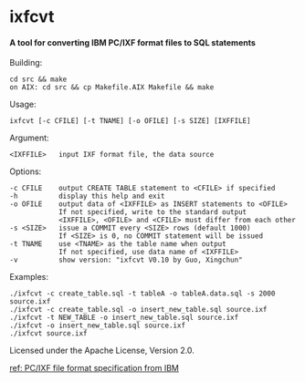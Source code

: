 # ixfcvt

#### A tool for converting IBM PC/IXF format files to SQL statements

Building:

    cd src && make
    on AIX: cd src && cp Makefile.AIX Makefile && make
Usage:

    ixfcvt [-c CFILE] [-t TNAME] [-o OFILE] [-s SIZE] [IXFFILE]
Argument:

    <IXFFILE>   input IXF format file, the data source
Options:

    -c CFILE    output CREATE TABLE statement to <CFILE> if specified
    -h          display this help and exit
    -o OFILE    output data of <IXFFILE> as INSERT statements to <OFILE>
                If not specified, write to the standard output
                <IXFFILE>, <OFILE> and <CFILE> must differ from each other
    -s <SIZE>   issue a COMMIT every <SIZE> rows (default 1000)
                If <SIZE> is 0, no COMMIT statement will be issued
    -t TNAME    use <TNAME> as the table name when output
                If not specified, use data name of <IXFFILE>
    -v          show version: "ixfcvt V0.10 by Guo, Xingchun"
Examples:

    ./ixfcvt -c create_table.sql -t tableA -o tableA.data.sql -s 2000 source.ixf
    ./ixfcvt -c create_table.sql -o insert_new_table.sql source.ixf
    ./ixfcvt -t NEW_TABLE -o insert_new_table.sql source.ixf
    ./ixfcvt -o insert_new_table.sql source.ixf
    ./ixfcvt source.ixf

Licensed under the Apache License, Version 2.0.

[ref: PC/IXF file format specification from IBM](https://www-01.ibm.com/support/knowledgecenter/api/content/SSEPGG_10.5.0/com.ibm.db2.luw.admin.dm.doc/doc/r0004668.html)
